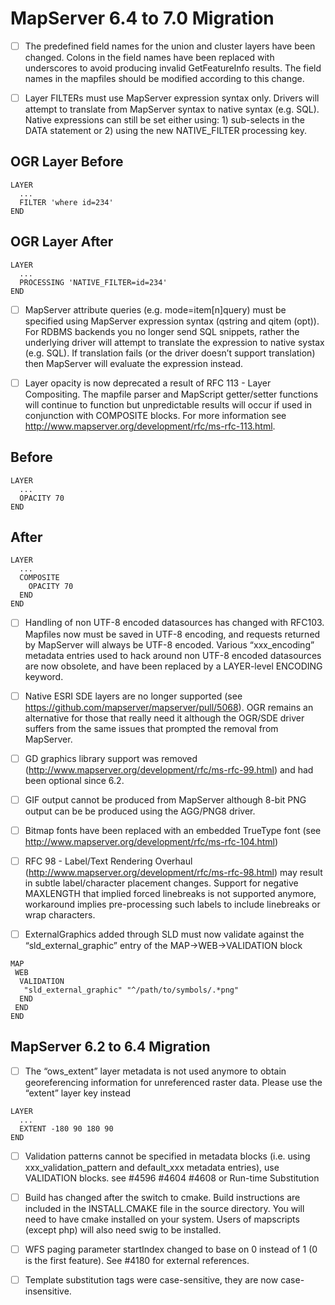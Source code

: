 # MapServer 6.4 to 7.0 Migration

- [ ] The predefined field names for the union and cluster layers have been changed. Colons in the field names have been replaced with underscores to avoid producing invalid GetFeatureInfo results. The field names in the mapfiles should be modified according to this change.

- [ ] Layer FILTERs must use MapServer expression syntax only. Drivers will attempt to translate from MapServer syntax to native syntax (e.g. SQL). Native expressions can still be set either using: 1) sub-selects in the DATA statement or 2) using the new NATIVE_FILTER processing key.

## OGR Layer Before
```
LAYER
  ...
  FILTER 'where id=234'
END
```

## OGR Layer After
```
LAYER
  ...
  PROCESSING 'NATIVE_FILTER=id=234'
END
```

- [ ] MapServer attribute queries (e.g. mode=item[n]query) must be specified using MapServer expression syntax (qstring and qitem (opt)). For RDBMS backends you no longer send SQL snippets, rather the underlying driver will attempt to translate the expression to native systax (e.g. SQL). If translation fails (or the driver doesn’t support translation) then MapServer will evaluate the expression instead.

- [ ] Layer opacity is now deprecated a result of RFC 113 - Layer Compositing. The mapfile parser and MapScript getter/setter functions will continue to function but unpredictable results will occur if used in conjunction with COMPOSITE blocks. For more information see http://www.mapserver.org/development/rfc/ms-rfc-113.html.

## Before
```
LAYER
  ...
  OPACITY 70
END
```
## After
```
LAYER
  ...
  COMPOSITE
    OPACITY 70
  END
END
```

- [ ] Handling of non UTF-8 encoded datasources has changed with RFC103. Mapfiles now must be saved in UTF-8 encoding, and requests returned by MapServer will always be UTF-8 encoded. Various “xxx_encoding” metadata entries used to hack around non UTF-8 encoded datasources are now obsolete, and have been replaced by a LAYER-level ENCODING keyword.

- [ ] Native ESRI SDE layers are no longer supported (see https://github.com/mapserver/mapserver/pull/5068). OGR remains an alternative for those that really need it although the OGR/SDE driver suffers from the same issues that prompted the removal from MapServer.

- [ ] GD graphics library support was removed (http://www.mapserver.org/development/rfc/ms-rfc-99.html) and had been optional since 6.2.

- [ ] GIF output cannot be produced from MapServer although 8-bit PNG output can be be produced using the AGG/PNG8 driver.

- [ ] Bitmap fonts have been replaced with an embedded TrueType font (see http://www.mapserver.org/development/rfc/ms-rfc-104.html)

- [ ] RFC 98 - Label/Text Rendering Overhaul (http://www.mapserver.org/development/rfc/ms-rfc-98.html) may result in subtle label/character placement changes. Support for negative MAXLENGTH that implied forced linebreaks is not supported anymore, workaround implies pre-processing such labels to include linebreaks or wrap characters.

- [ ] ExternalGraphics added through SLD must now validate against the “sld_external_graphic” entry of the MAP->WEB->VALIDATION block

```
MAP
 WEB
  VALIDATION
   "sld_external_graphic" "^/path/to/symbols/.*png"
  END
 END
END
```

## MapServer 6.2 to 6.4 Migration

- [ ] The “ows_extent” layer metadata is not used anymore to obtain georeferencing information for unreferenced raster data. Please use the “extent” layer key instead
```
LAYER
  ...
  EXTENT -180 90 180 90
END
```
- [ ] Validation patterns cannot be specified in metadata blocks (i.e. using xxx_validation_pattern and default_xxx metadata entries), use VALIDATION blocks. see #4596 #4604 #4608 or Run-time Substitution

- [ ] Build has changed after the switch to cmake. Build instructions are included in the INSTALL.CMAKE file in the source directory. You will need to have cmake installed on your system. Users of mapscripts (except php) will also need swig to be installed.

- [ ] WFS paging parameter startIndex changed to base on 0 instead of 1 (0 is the first feature). See #4180 for external references.

- [ ] Template substitution tags were case-sensitive, they are now case-insensitive.

